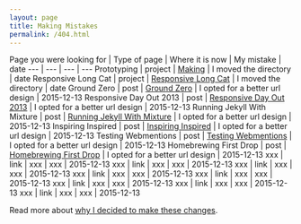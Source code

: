 ```yaml
---
layout: page
title: Making Mistakes
permalink: /404.html
---
```


Page you were looking for | Type of page | Where it is now | My mistake | date
--- | --- | --- | ---
Prototyping | project | [Making](/making/) | I moved the directory | date
Responsive Long Cat | project | [Responsive Long Cat](/making/responsive-long-cat/) | I moved the directory | date
Ground Zero | post | [Ground Zero](/writing/2013/02/16/ground-zero/) | I opted for a better url design | 2015-12-13
Responsive Day Out 2013 | post | [Responsive Day Out 2013](writing/2013/03/07/responsive-day-out-2013) | I opted for a better url design | 2015-12-13
Running Jekyll With Mixture | post | [Running Jekyll With Mixture](/writing/2013/03/25/running-jekyll-with-mixture) | I opted for a better url design | 2015-12-13
Inspiring Inspired | post | [Inspiring Inspired](/writing/2013/06/03/inspiring-inspired) | I opted for a better url design | 2015-12-13
Testing Webmentions | post | [Testing Webmentions](/writing/2013/09/08/testing-webmentions) | I opted for a better url design | 2015-12-13
Homebrewing First Drop | post | [Homebrewing First Drop](/writing/2015/08/12/homebrewing-first-drop) | I opted for a better url design | 2015-12-13
xxx | link | xxx | xxx | 2015-12-13
xxx | link | xxx | xxx | 2015-12-13
xxx | link | xxx | xxx | 2015-12-13
xxx | link | xxx | xxx | 2015-12-13
xxx | link | xxx | xxx | 2015-12-13
xxx | link | xxx | xxx | 2015-12-13
xxx | link | xxx | xxx | 2015-12-13
xxx | link | xxx | xxx | 2015-12-13
<!-- xxx | xxx | xxx | xxx | xxx -->

Read more about [why I decided to make these changes](/making/mistakes/).
